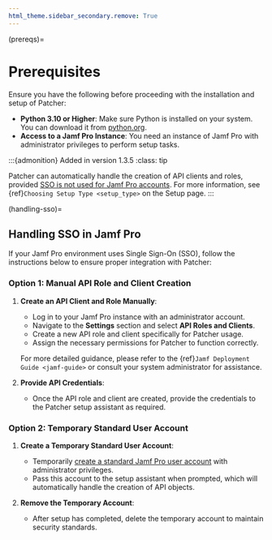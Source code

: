 ```yaml
---
html_theme.sidebar_secondary.remove: True
---
```


(prereqs)=

# Prerequisites

Ensure you have the following before proceeding with the installation and setup of Patcher:

- **Python 3.10 or Higher**: Make sure Python is installed on your system. You can download it from [python.org](https://www.python.org/downloads/). 
- **Access to a Jamf Pro Instance**: You need an instance of Jamf Pro with administrator privileges to perform setup tasks.

:::{admonition} Added in version 1.3.5
:class: tip

Patcher can automatically handle the creation of API clients and roles, provided [SSO is not used for Jamf Pro accounts](https://developer.jamf.com/jamf-pro/docs/jamf-pro-api-overview#authentication-and-authorization). For more information, see {ref}`Choosing Setup Type <setup_type>` on the Setup page.
:::

(handling-sso)=
## Handling SSO in Jamf Pro

If your Jamf Pro environment uses Single Sign-On (SSO), follow the instructions below to ensure proper integration with Patcher:

### Option 1: Manual API Role and Client Creation

1. **Create an API Client and Role Manually**:
    - Log in to your Jamf Pro instance with an administrator account. 
    - Navigate to the **Settings** section and select **API Roles and Clients**. 
    - Create a new API role and client specifically for Patcher usage. 
    - Assign the necessary permissions for Patcher to function correctly. 

   For more detailed guidance, please refer to the {ref}`Jamf Deployment Guide <jamf-guide>` or consult your system administrator for assistance.
2. **Provide API Credentials**:
    - Once the API role and client are created, provide the credentials to the Patcher setup assistant as required. 

### Option 2: Temporary Standard User Account

1. **Create a Temporary Standard User Account**:
    - Temporarily [create a standard Jamf Pro user account](https://learn.jamf.com/en-US/bundle/jamf-pro-documentation-current/page/Jamf_Pro_User_Accounts_and_Groups.html#ariaid-title3:~:text=Click%20Save%20.-,Creating%20a%20Jamf%20Pro%20User%20Account,-Requirements) with administrator privileges. 
    - Pass this account to the setup assistant when prompted, which will automatically handle the creation of API objects.
   
2. **Remove the Temporary Account**:
    - After setup has completed, delete the temporary account to maintain security standards.
